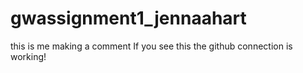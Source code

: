 # gwassignment1_jennaahart
this is me making a comment
If you see this the github connection is working!
